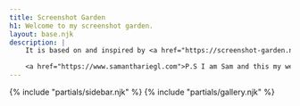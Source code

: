 ```yaml
---
title: Screenshot Garden
h1: Welcome to my screenshot garden.
layout: base.njk
description: |
    It is based on and inspired by <a href="https://screenshot-garden.neocities.org">Everest Pipkin's screenshot garden</a>.

    <a href="https://www.samanthariegl.com">P.S I am Sam and this my website.</a>
---
```

{% include "partials/sidebar.njk" %}
{% include "partials/gallery.njk" %}